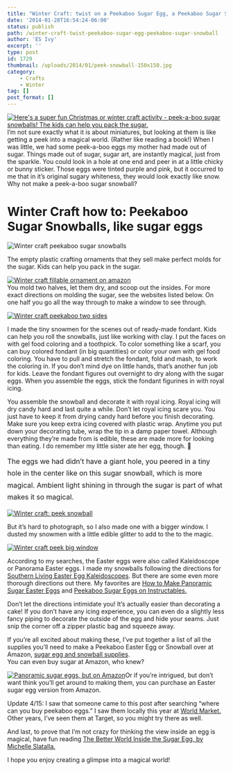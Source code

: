 ```yaml
---
title: "Winter Craft: twist on a Peekaboo Sugar Egg, a Peekaboo Sugar Snowball"
date: '2014-01-28T16:54:24-06:00'
status: publish
path: /winter-craft-twist-peekaboo-sugar-egg-peekaboo-sugar-snowball
author: 'ES Ivy'
excerpt: ''
type: post
id: 1729
thumbnail: /uploads/2014/01/peek-snowball-150x150.jpg
category:
    - Crafts
    - Winter
tag: []
post_format: []
---
```

[![Here's a super fun Christmas or winter craft activity - peek-a-boo sugar snowballs! The kids can help you pack the sugar.](/uploads/2014/01/sugar-snowball-collage-400x702.jpg)](http://192.168.1.34:4945/wp-conte/uploads/2014/01/peek-snowball-450x300.jpg)I’m not sure exactly what it is about miniatures, but looking at them is like getting a peek into a magical world. (Rather like reading a book!) When I was little, we had some peek-a-boo eggs my mother had made out of sugar. Things made out of sugar, sugar art, are instantly magical, just from the sparkle. You could look in a hole at one end and peer in at a little chicky or bunny sticker. Those eggs were tinted purple and pink, but it occurred to me that in it’s original sugary whiteness, they would look exactly like snow. Why not make a peek-a-boo sugar snowball?

Winter Craft how to: Peekaboo Sugar Snowballs, like sugar eggs
==============================================================

![Winter craft peekaboo sugar snowballs](/uploads/2014/01/peek-snowball-three-500-x-214.jpg)

The empty plastic crafting ornaments that they sell make perfect molds for the sugar. Kids can help you pack in the sugar.

[![Winter craft fillable ornament on amazon](/uploads/2014/01/Peek-fillable-ornament-on-amazon.jpg)](http://www.amazon.com/gp/product/B002YGFJFE/ref=as_li_qf_sp_asin_il_tl?ie=UTF8&camp=1789&creative=9325&creativeASIN=B002YGFJFE&linkCode=as2&tag=esiv-20 "Buy it on Amazon")  
You mold two halves, let them dry, and scoop out the insides. For more exact directions on molding the sugar, see the websites listed below. On one half you go all the way through to make a window to see through.

[![Winter craft peekaboo two sides](/uploads/2014/01/peek-snowball-pieces.jpg)](http://192.168.1.34:4945/wp-conte/uploads/2014/01/peek-snowball-pieces.jpg)

I made the tiny snowmen for the scenes out of ready-made fondant. Kids can help you roll the snowballs, just like working with clay. I put the faces on with gel food coloring and a toothpick. To color something like a scarf, you can buy colored fondant (in big quantities) or color your own with gel food coloring. You have to pull and stretch the fondant, fold and mash, to work the coloring in. If you don’t mind dye on little hands, that’s another fun job for kids. Leave the fondant figures out overnight to dry along with the sugar eggs. When you assemble the eggs, stick the fondant figurines in with royal icing.

You assemble the snowball and decorate it with royal icing. Royal icing will dry candy hard and last quite a while. Don’t let royal icing scare you. You just have to keep it from drying candy hard before you finish decorating. Make sure you keep extra icing covered with plastic wrap. Anytime you put down your decorating tube, wrap the tip in a damp paper towel. Although everything they’re made from is edible, these are made more for looking than eating. I do remember my little sister ate her egg, though. 🙂

<span style="line-height: 1.714285714; font-size: 1rem;">The eggs we had didn’t have a giant hole, you peered in a tiny hole in the center like on this sugar snowball, which is more magical. Ambient light shining in through the sugar is part of what makes it so magical.</span>

[![Winter craft: peek snowball](/uploads/2014/01/peek-snowball-lit-400x321.jpg)](http://192.168.1.34:4945/wp-conte/uploads/2014/01/peek-snowball-lit-400x321.jpg)

But it’s hard to photograph, so I also made one with a bigger window. I dusted my snowmen with a little edible glitter to add to the to the magic.

[![Winter craft peek big window](/uploads/2014/01/peek-big-window-372x298.jpg)](http://192.168.1.34:4945/wp-conte/uploads/2014/01/peek-big-window-372x298.jpg)

According to my searches, the Easter eggs were also called Kaleidoscope or Panorama Easter eggs. I made my snowballs following the directions for [Southern Living Easter Egg Kaleidoscopes](http://www.myrecipes.com/recipe/easter-egg-kaleidoscopes-10000000259041/). But there are some even more thorough directions out there. My favorites are [How to Make Panoramic Sugar Easter Eggs](http://www.theoldhen.com/2011/04/05/how-to-make-panoramic-sugar-eggs/) and [Peekaboo Sugar Eggs on Instructables.](http://www.instructables.com/id/Peekaboo-Sugar-Eggs/)

Don’t let the directions intimidate you! It’s actually easier than decorating a cake! If you don’t have any icing experience, you can even do a slightly less fancy piping to decorate the outside of the egg and hide your seams. Just snip the corner off a zipper plastic bag and squeeze away.

If you’re all excited about making these, I’ve put together a list of all the supplies you’ll need to make a Peekaboo Easter Egg or Snowball over at Amazon, [sugar egg and snowball supplies](http://www.amazon.com/lm/R37DFKC4VOV288/?_encoding=UTF8&camp=1789&creative=9325&linkCode=ur2&lm_bb=&tag=esiv-20).  
You can even buy sugar at Amazon, who knew?

[![Panoramic sugar eggs, but on Amazon](/uploads/2014/01/Peek-panoramic-sugar-eggs-Amazon-330x150.jpg)](http://www.amazon.com/gp/product/B0072JIT1O/ref=as_li_qf_sp_asin_il_tl?ie=UTF8&camp=1789&creative=9325&creativeASIN=B0072JIT1O&linkCode=as2&tag=esiv-20 "Buy this on Amazon")Or if you’re intrigued, but don’t want think you’ll get around to making them, you can purchase an Easter sugar egg version from Amazon.

Update 4/15: I saw that someone came to this post after searching “where can you buy peekaboo eggs.” I saw them locally this year at [World Market.](http://www.worldmarket.com/product/kencraft+small+panoramic+eggs.do?&from=fn) Other years, I’ve seen them at Target, so you might try there as well.

And last, to prove that I’m not crazy for thinking the view inside an egg is magical, have fun reading [The Better World Inside the Sugar Egg, by Michelle Slatalla.](http://www.nytimes.com/2006/04/13/fashion/thursdaystyles/13ONLINE.html?_r=0&adxnnl=1&adxnnlx=1390853299-xP8/kt9MYhT0bpYBv0BmeQ)

I hope you enjoy creating a glimpse into a magical world!